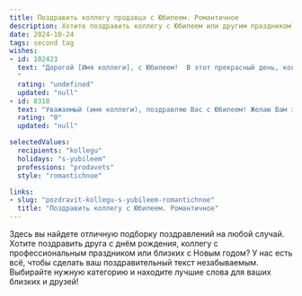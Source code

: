```yaml
---
title: Поздравить коллегу продавца с Юбилеем. Романтичное
description: Хотите поздравить коллегу с Юбилеем или другим праздником? Наш ИИ создаст незабываемое поздравление, а вы обязательно выделитесь среди других.  
date: 2024-10-24
tags: second tag
wishes:
- id: 102423
  text: "Дорогой [Имя коллеги], с Юбилеем!  В этот прекрасный день, когда мир словно расцветает вместе с тобой, позволь мне выразить тебе свою искреннюю признательность и восхищение. Твой талант продавца – это не просто умение продавать, это настоящее искусство очаровывать, создавать атмосферу доверия и оставлять неизгладимый след в сердце каждого клиента. Твоя  душа, полная тепла и света,  притягивает людей, как магнит, а твой профессионализм – это  маяк, указывающий путь к лучшим решениям. Пусть твоя жизнь будет наполнена  радостью, любовью и успехами, а каждый новый день  принесёт  только  позитивные эмоции и прекрасные моменты. С Юбилеем!
  "
  rating: "undefined"
  updated: "null"
- id: 8318
  text: "Уважаемый (имя коллеги), поздравляю Вас с Юбилеем! Желаю Вам здоровья, бодрости духа, карьерного роста и личного счастья. Пусть каждый Ваше утро начинается с улыбки и отличного настроения, а день приносит радость и удовольствие от любимой работы. Желаю Вам процветания, счастья, благополучия и всего самого прекрасного. Оставайтесь таким же целеустремлённым, жизнерадостным, энергичным и пусть удача сопутствует Вам во всех делах."
  rating: "0"
  updated: "null"

selectedValues:
  recipients: "kollegu"
  holidays: "s-yubileem"
  professions: "prodavets"
  style: "romantichnoe"

links:
- slug: "pozdravit-kollegu-s-yubileem-romantichnoe"
  title: "Поздравить коллегу с Юбилеем. Романтичное"
---
```


Здесь вы найдете отличную подборку поздравлений на любой случай. 
Хотите поздравить друга с днём рождения, коллегу с профессиональным праздником или близких с Новым годом? У нас есть всё, чтобы сделать ваш поздравительный текст незабываемым. Выбирайте нужную категорию и находите лучшие слова для ваших близких и друзей!
